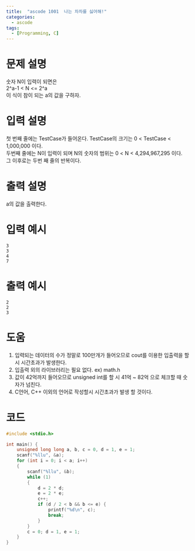 ```yaml
---
title:  "ascode 1001  나는 차차를 싫어해!"
categories:
  - ascode
tags:
  - [Programming, C]
---
```


# 문제 설명
숫자 N이 입력이 되면은<br>
2^a-1 < N <= 2^a<br>
 이 식이 참이 되는 a의 값을 구하자.

# 입력 설명
첫 번째 줄에는 TestCase가 들어온다. TestCase의 크기는 0 < TestCase < 1,000,000 이다.<br>
두번째 줄에는 N이 입력이 되며 N의 숫자의 범위는 0 < N < ‭4,294,967,295‬ 이다.<br>
그 이후로는 두번 째 줄의 반복이다.
# 출력 설명
a의 값을 출력한다.

# 입력 예시
```
3
3
4
7
```

# 출력 예시
```
2
2
3
```
# 도움
1. 입력되는 데이터의 수가 정말로 100만개가 들어오므로  cout를 이용한 입출력을 할시 시간초과가 발생한다.
2. 입출력 외의 라이브러리는 필요 없다. ex) math.h
3. 값이 42억까지 들어오므로 unsigned int를 할 시 41억 ~ 82억 으로 체크할 때 숫자가 넘친다.
4. C언어, C++ 이외의 언어로 작성할시 시간초과가 발생 할 것이다.

# 코드

```c
#include <stdio.h>

int main() {
	unsigned long long a, b, c = 0, d = 1, e = 1;
	scanf("%llu", &a);
	for (int i = 0; i < a; i++)
	{
		scanf("%llu", &b);
		while (1)
		{
			d = 2 * d;
			e = 2 * e;
			c++;
			if (d / 2 < b && b <= e) {
				printf("%d\n", c);
				break;
			}
		}
		c = 0; d = 1, e = 1;
	}
}
```